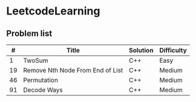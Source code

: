 # LeetcodeLearning

## Problem list
| #   | Title                            | Solution | Difficulty |
| --- | -------------------------------- | -------- | ---------- |
| 1   | TwoSum                           | C++      | Easy       |
| 19  | Remove Nth Node From End of List | C++      | Medium     |
| 46  | Permutation                      | C++      | Medium     |
| 91  | Decode Ways                      | C++      | Medium     |